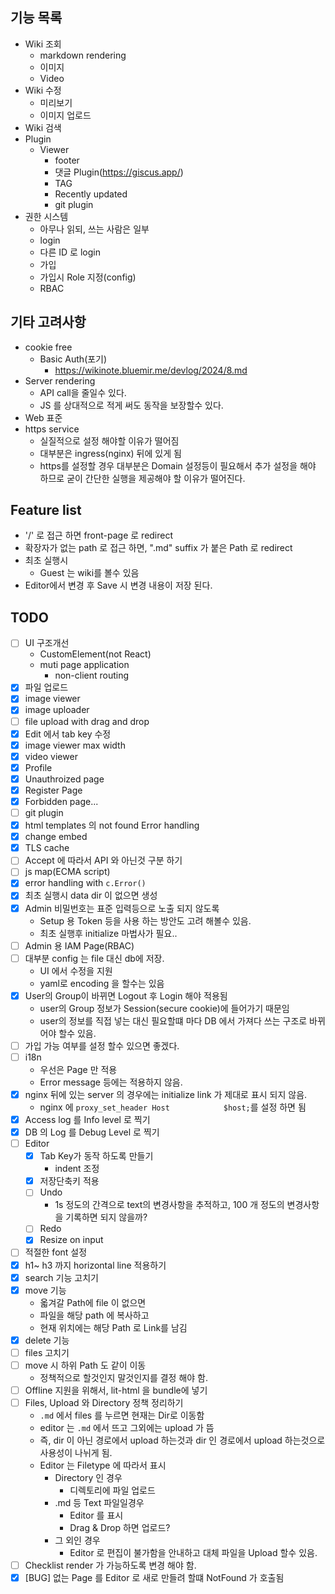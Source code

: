 ## 기능 목록

- Wiki 조회
	- markdown rendering
	- 이미지
	- Video
- Wiki 수정
	- 미리보기
	- 이미지 업로드
- Wiki 검색
- Plugin
	- Viewer
		- footer
		- 댓글 Plugin(https://giscus.app/)
		- TAG
		- Recently updated
		- git plugin
- 권한 시스템
	- 아무나 읽되, 쓰는 사람은 일부
	- login
	- 다른 ID 로 login
	- 가입
	- 가입시 Role 지정(config)
	- RBAC

## 기타 고려사항

- cookie free
	- Basic Auth(포기)
		- https://wikinote.bluemir.me/devlog/2024/8.md
- Server rendering
	- API call을 줄일수 있다.
	- JS 를 상대적으로 적게 써도 동작을 보장할수 있다.
- Web 표준
- https service
	- 실질적으로 설정 해야할 이유가 떨어짐
	- 대부분은 ingress(nginx) 뒤에 있게 됨
	- https를 설정할 경우 대부분은 Domain 설정등이 필요해서 추가 설정을 해야 하므로 굳이 간단한 실행을 제공해야 할 이유가 떨어진다.

## Feature list

- '/' 로 접근 하면 front-page 로 redirect
- 확장자가 없는 path 로 접근 하면, ".md" suffix 가 붙은 Path 로 redirect
- 최초 실행시
	- Guest 는 wiki를 볼수 있음
- Editor에서 변경 후 Save 시 변경 내용이 저장 된다.

## TODO
- [ ] UI 구조개선
	- CustomElement(not React)
	- muti page application
		- non-client routing
- [x] 파일 업로드
- [x] image viewer
- [x] image uploader
- [ ] file upload with drag and drop
- [x] Edit 에서 tab key 수정
- [x] image viewer max width
- [x] video viewer
- [x] Profile
- [x] Unauthroized page
- [x] Register Page
- [x] Forbidden page...
- [ ] git plugin
- [x] html templates 의 not found Error handling
- [x] change embed
- [x] TLS cache
- [ ] Accept 에 따라서 API 와 아닌것 구분 하기
- [ ] js map(ECMA script)
- [x] error handling with `c.Error()`
- [x] 최초 실행시 data dir 이 없으면 생성
- [x] Admin 비밀번호는 표준 입력등으로 노출 되지 않도록
	- Setup 용 Token 등을 사용 하는 방안도 고려 해볼수 있음.
	- 최초 실행후 initialize 마법사가 필요..
- [ ] Admin 용 IAM Page(RBAC)
- [ ] 대부분 config 는 file 대신 db에 저장.
	- UI 에서 수정을 지원
	- yaml로 encoding 을 할수는 있음
- [x] User의 Group이 바뀌면 Logout 후 Login 해야 적용됨
	- user의 Group 정보가 Session(secure cookie)에 들어가기 때문임
	- user의 정보를 직접 넣는 대신 필요할떄 마다 DB 에서 가져다 쓰는 구조로 바뀌어야 할수 있음.
- [ ] 가입 가능 여부를 설정 할수 있으면 좋겠다.
- [ ] i18n
	- 우선은 Page 만 적용
	- Error message 등에는 적용하지 않음.
- [x] nginx 뒤에 있는 server 의 경우에는 initialize link 가 제대로 표시 되지 않음.
	- nginx 에 `proxy_set_header Host            $host;`를 설정 하면 됨
- [x] Access log 를 Info level 로 찍기
- [x] DB 의 Log 를 Debug Level 로 찍기
- [ ] Editor
	- [x] Tab Key가 동작 하도록 만들기
		- indent 조정
	- [x] 저장단축키 적용
	- [ ] Undo
		- 1s 정도의 간격으로 text의 변경사항을 추적하고, 100 개 정도의 변경사항을 기록하면 되지 않을까?
	- [ ] Redo
	- [x] Resize on input
- [ ] 적절한 font 설정
- [x] h1~ h3 까지 horizontal line 적용하기
- [x] search 기능 고치기
- [x] move 기능
	- 옯겨갈 Path에 file 이 없으면
	- 파일을 해당 path 에 복사하고
	- 현재 위치에는 해당 Path 로 Link를 남김
- [x] delete 기능
- [ ] files 고치기
- [ ] move 시 하위 Path 도 같이 이동
	- 정책적으로 할것인지 말것인지를 결정 해야 함.
- [ ] Offline 지원을 위해서, lit-html 을 bundle에 넣기
- [ ] Files, Upload 와 Directory 정책 정리하기
	- `.md` 에서 files 를 누르면 현재는 Dir로 이동함
	- editor 는 `.md` 에서 뜨고 그외에는 upload 가 뜸
	- 즉, dir 이 아닌 경로에서 upload 하는것과 dir 인 경로에서 upload 하는것으로 사용성이 나뉘게 됨.
	- Editor 는 Filetype 에 따라서 표시
		- Directory 인 경우
			- 디렉토리에 파일 업로드
		- .md 등 Text 파일일경우
			- Editor 를 표시
			- Drag & Drop 하면 업로드?
		- 그 외인 경우 
			- Editor 로 편집이 불가함을 안내하고 대체 파일을 Upload 할수 있음.
- [ ] Checklist render 가 가능하도록 변경 해야 함.
- [x] [BUG] 없는 Page 를 Editor 로 새로 만들려 할떄 NotFound 가 호출됨